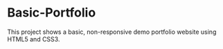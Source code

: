 # Basic-Portfolio

This project shows a basic, non-responsive demo portfolio website using HTML5 and CSS3.
